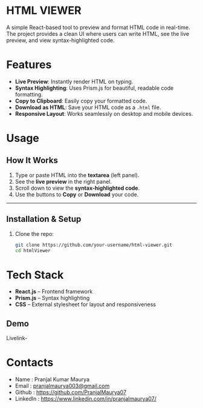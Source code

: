 
# HTML VIEWER

A simple React-based tool to preview and format HTML code in real-time.  
The project provides a clean UI where users can write HTML, see the live preview, and view syntax-highlighted code.
# Features

- **Live Preview**: Instantly render HTML on typing.
- **Syntax Highlighting**: Uses Prism.js for beautiful, readable code formatting.
- **Copy to Clipboard**: Easily copy your formatted code. 
- **Download as HTML**: Save your HTML code as a `.html` file. 
- **Responsive Layout**: Works seamlessly on desktop and mobile devices.



    

# Usage


##  How It Works
1. Type or paste HTML into the **textarea** (left panel).  
2. See the **live preview** in the right panel.  
3. Scroll down to view the **syntax-highlighted code**.  
4. Use the buttons to **Copy** or **Download** your code.  

---

##  Installation & Setup
1. Clone the repo:
   ```bash
   git clone https://github.com/your-username/html-viewer.git
   cd htmlViewer
# Tech Stack
- **React.js** – Frontend framework  
- **Prism.js** – Syntax highlighting  
- **CSS** – External stylesheet for layout and responsiveness  
## Demo

Livelink- 


# Contacts

- Name : Pranjal Kumar Maurya
- Email : pranjalmaurya003@gmail.com
- Github : https://github.com/PranjalMaurya07
- LinkedIn : https://www.linkedin.com/in/pranjalmaurya07/
